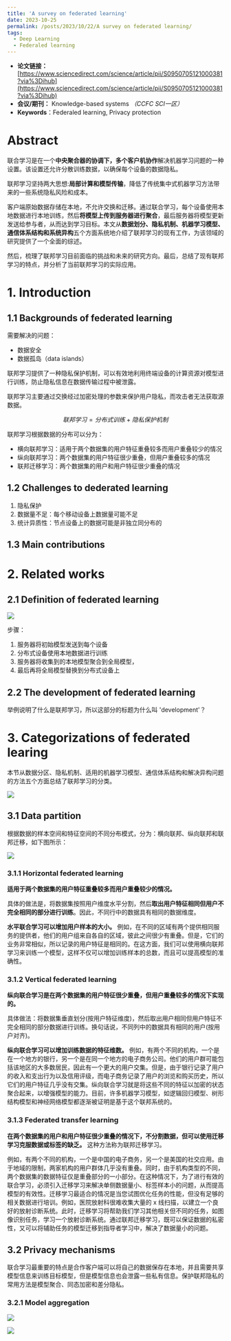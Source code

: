 ```yaml
---
title: 'A survey on federated learning'
date: 2023-10-25
permalink: /posts/2023/10/22/A survey on federated learning/
tags:
  - Deep Learning
  - Federaled learning
---
```


- **论文链接：**[https://www.sciencedirect.com/science/article/pii/S0950705121000381?via%3Dihub](https://www.sciencedirect.com/science/article/pii/S0950705121000381?via%3Dihub)
- **会议/期刊：** Knowledge-based systems *（CCFC* *SCI一区）*
- **Keywords**：Federaled learning, Privacy protection

# Abstract

联合学习是在一个**中央聚合器的协调下，多个客户机协作**解决机器学习问题的一种设置。该设置还允许分散训练数据，以确保每个设备的数据隐私。

联邦学习坚持两大思想:**局部计算和模型传输**，降低了传统集中式机器学习方法带来的一些系统隐私风险和成本。

客户端原始数据存储在本地，不允许交换和迁移。通过联合学习，每个设备使用本地数据进行本地训练，然后**将模型上传到服务器进行聚合**，最后服务器将模型更新发送给参与者，从而达到学习目标。本文从**数据划分、隐私机制、机器学习模型、通信体系结构和系统异构**五个方面系统地介绍了联邦学习的现有工作，为该领域的研究提供了一个全面的综述。

然后，梳理了联邦学习目前面临的挑战和未来的研究方向。最后，总结了现有联邦学习的特点，并分析了当前联邦学习的实际应用。

# 1. Introduction

## 1.1 Backgrounds of federated learning

需要解决的问题：

- 数据安全
- 数据孤岛（data islands）

联邦学习提供了一种隐私保护机制，可以有效地利用终端设备的计算资源对模型进行训练，防止隐私信息在数据传输过程中被泄露。

联邦学习主要通过交换经过加密处理的参数来保护用户隐私，而攻击者无法获取源数据。

$$联邦学习 = 分布式训练 + 隐私保护机制$$

联邦学习根据数据的分布可以分为：

* 横向联邦学习：适用于两个数据集的用户特征重叠较多而用户重叠较少的情况
* 纵向联邦学习：两个数据集的用户特征很少重叠，但用户重叠较多的情况
* 联邦迁移学习：两个数据集的用户和用户特征很少重叠的情况

## 1.2 Challenges to dederated learning

1. 隐私保护
2. 数据量不足：每个移动设备上数据量可能不足
3. 统计异质性：节点设备上的数据可能是非独立同分布的

## 1.3 Main contributions

# 2. Related works

## 2.1 Definition of federated learning

<img src="/images/blog/A_survey_on_federated_learning/screenshot-20231025-191922.png">

步骤：

1. 服务器将初始模型发送到每个设备
2. 分布式设备使用本地数据进行训练
3. 服务器将收集到的本地模型聚合到全局模型，
4. 最后再将全局模型替换到分布式设备上

## 2.2 The development of federated learning

举例说明了什么是联邦学习，所以这部分的标题为什么叫 'development'？

# 3. Categorizations of federated learing

本节从数据分区、隐私机制、适用的机器学习模型、通信体系结构和解决异构问题的方法五个方面总结了联邦学习的分类。

<img src="/images/blog/A_survey_on_federated_learning/screenshot-20231025-193819.png">

## 3.1 Data partition

根据数据的样本空间和特征空间的不同分布模式，分为：横向联邦、纵向联邦和联邦迁移，如下图所示：

<img src="/images/blog/A_survey_on_federated_learning/screenshot-20231025-194055.png">

### 3.1.1 Horizontal federated learning

**适用于两个数据集的用户特征重叠较多而用户重叠较少的情况。**

具体的做法是，将数据集按照用户维度水平分割，然后**取出用户特征相同但用户不完全相同的部分进行训练**。因此，不同行中的数据具有相同的数据维度。

**水平联合学习可以增加用户样本的大小。** 例如，在不同的区域有两个提供相同服务的提供者，他们的用户组来自各自的区域，彼此之间很少有重叠。但是，它们的业务非常相似，所以记录的用户特征是相同的。在这方面，我们可以使用横向联邦学习来训练一个模型，这样不仅可以增加训练样本的总数，而且可以提高模型的准确性。

### 3.1.2 Vertical federated learning

**纵向联合学习是在两个数据集的用户特征很少重叠，但用户重叠较多的情况下实现的。**

具体做法：将数据集垂直划分(按用户特征维度)，然后取出用户相同但用户特征不完全相同的部分数据进行训练。换句话说，不同列中的数据具有相同的用户(按用户对齐)。

**纵向联合学习可以增加训练数据的特征维数。** 例如，有两个不同的机构，一个是在一个地方的银行，另一个是在同一个地方的电子商务公司。他们的用户群可能包括该地区的大多数居民，因此有一个更大的用户交集。但是，由于银行记录了用户的收入和支出行为以及信用评级，而电子商务记录了用户的浏览和购买历史，所以它们的用户特征几乎没有交集。纵向联合学习就是将这些不同的特征以加密的状态聚合起来，以增强模型的能力。目前，许多机器学习模型，如逻辑回归模型、树形结构模型和神经网络模型都逐渐被证明是基于这个联邦系统的。

### 3.1.3 Federated transfer learning

**在两个数据集的用户和用户特征很少重叠的情况下，不分割数据，但可以使用迁移学习克服数据或标签的缺乏。** 这种方法称为联邦迁移学习。

例如，有两个不同的机构，一个是中国的电子商务，另一个是美国的社交应用。由于地域的限制，两家机构的用户群体几乎没有重叠。同时，由于机构类型的不同，两个数据集的数据特征仅是重叠部分的一小部分。在这种情况下，为了进行有效的联合学习，必须引入迁移学习来解决单侧数据量小、标签样本小的问题，从而提高模型的有效性。迁移学习最适合的情况是当您试图优化任务的性能，但没有足够的相关数据进行培训。例如，医院放射科很难收集大量的 x 线扫描，以建立一个良好的放射诊断系统。此时，迁移学习将帮助我们学习其他相关但不同的任务，如图像识别任务，学习一个放射诊断系统。通过联邦迁移学习，既可以保证数据的私密性，又可以将辅助任务的模型迁移到指导者学习中，解决了数据量小的问题。

## 3.2 Privacy mechanisms

联合学习最重要的特点是合作客户端可以将自己的数据保存在本地，并且需要共享模型信息来训练目标模型，但是模型信息也会泄露一些私有信息。保护联邦隐私的常用方法是模型聚合、同态加密和差分隐私。

### 3.2.1 Model aggregation

<div>
<img src="/images/blog/A_survey_on_federated_learning/screenshot-20231025-191922.png">
</div>

![](/Users/montylee/Documents/GitHub/FengEternity.github.io/images/blog/A_survey_on_federated_learning/screenshot-20231025-194055.png)


